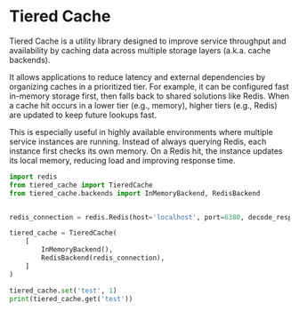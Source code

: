 
# Tiered Cache

Tiered Cache is a utility library designed to improve service throughput and availability by caching data across multiple storage layers (a.k.a. cache backends).

It allows applications to reduce latency and external dependencies by organizing caches in a prioritized tier. For example, it can be configured fast in-memory storage first, then falls back to shared solutions like Redis. When a cache hit occurs in a lower tier (e.g., memory), higher tiers (e.g., Redis) are updated to keep future lookups fast.

This is especially useful in highly available environments where multiple service instances are running. Instead of always querying Redis, each instance first checks its own memory. On a Redis hit, the instance updates its local memory, reducing load and improving response time.

```python
import redis
from tiered_cache import TieredCache
from tiered_cache.backends import InMemoryBackend, RedisBackend


redis_connection = redis.Redis(host='localhost', port=6380, decode_responses=True)

tiered_cache = TieredCache(
    [
        InMemoryBackend(),
        RedisBackend(redis_connection),
    ]
)

tiered_cache.set('test', 1)
print(tiered_cache.get('test'))
```
